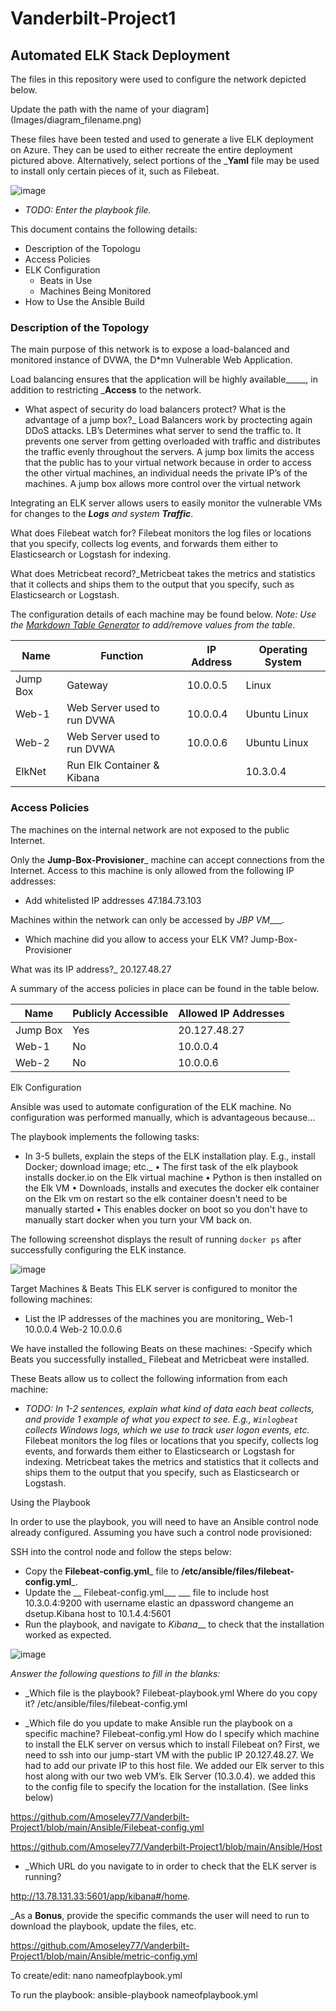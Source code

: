 # Vanderbilt-Project1

## Automated ELK Stack Deployment

The files in this repository were used to configure the network depicted below.
 



 Update the path with the name of your diagram](Images/diagram_filename.png)

These files have been tested and used to generate a live ELK deployment on Azure. They can be used to either recreate the entire deployment pictured above. Alternatively, select portions of the ___Yaml__ file may be used to install only certain pieces of it, such as Filebeat.

![image](https://user-images.githubusercontent.com/90538632/152669164-8053d1fa-1d10-4800-afdc-c4fac4f44d7f.png)

  - _TODO: Enter the playbook file._

This document contains the following details:
- Description of the Topologu
- Access Policies
- ELK Configuration
  - Beats in Use
  - Machines Being Monitored
- How to Use the Ansible Build


### Description of the Topology

The main purpose of this network is to expose a load-balanced and monitored instance of DVWA, the D*mn Vulnerable Web Application.

Load balancing ensures that the application will be highly available_____, in addition to restricting ___Access__ to the network.

- What aspect of security do load balancers protect? What is the advantage of a jump box?_
Load Balancers work by proctecting again DDoS attacks. LB’s Determines what server to send the traffic to. It prevents one server from getting overloaded with traffic and distributes the traffic evenly throughout the servers. A jump box limits the access that the public has to your virtual network because in order to access the other virtual machines, an individual needs the private IP’s of the machines. A jump box allows more control over the virtual network



Integrating an ELK server allows users to easily monitor the vulnerable VMs for changes to the ___Logs__ and system __Traffic___.
 
What does Filebeat watch for? Filebeat monitors the log files or locations that you specify, collects log events, and forwards them either to Elasticsearch or Logstash for indexing.

 What does Metricbeat record?_Metricbeat takes the metrics and statistics that it collects and ships them to the output that you specify, such as Elasticsearch or Logstash.

The configuration details of each machine may be found below.
_Note: Use the [Markdown Table Generator](http://www.tablesgenerator.com/markdown_tables) to add/remove values from the table_.

| Name     | Function | IP Address | Operating System |
|----------|----------|------------|------------------|
| Jump Box | Gateway  | 10.0.0.5   | Linux            |
| Web-1    |     Web Server used to run DVWA     |     10.0.0.4       |     Ubuntu Linux             |
| Web-2     |    Web Server used to run DVWA     |   10.0.0.6         |      Ubuntu Linux                         |
| ElkNet    |     Run Elk Container & Kibana     |        |    10.3.0.4              | Ubuntu Linux                         

### Access Policies

The machines on the internal network are not exposed to the public Internet. 

Only the __Jump-Box-Provisioner___ machine can accept connections from the Internet. Access to this machine is only allowed from the following IP addresses:
- Add whitelisted IP addresses 
47.184.73.103

Machines within the network can only be accessed by _JBP VM____.
- Which machine did you allow to access your ELK VM? Jump-Box-Provisioner 

 What was its IP address?_ 20.127.48.27

A summary of the access policies in place can be found in the table below.

| Name     | Publicly Accessible | Allowed IP Addresses |
|----------|---------------------|----------------------|
| Jump Box | Yes            | 20.127.48.27   |
|    Web-1      |    No                 |       10.0.0.4               |
|     Web-2     |    No                 |        10.0.0.6              |

 Elk Configuration

Ansible was used to automate configuration of the ELK machine. No configuration was performed manually, which is advantageous because...

The playbook implements the following tasks:
-  In 3-5 bullets, explain the steps of the ELK installation play. E.g., install Docker; download image; etc._
•	The first task of the elk playbook installs docker.io on the Elk virtual machine
•	Python is then installed on the Elk VM
•	Downloads, installs and executes the docker elk container on the Elk vm on restart so the elk container doesn't need to be manually started
•	This enables docker on boot so you don't have to manually start docker when you turn your VM back on.

The following screenshot displays the result of running `docker ps` after successfully configuring the ELK instance.

![image](https://user-images.githubusercontent.com/90538632/152669200-b8cad346-935f-4be5-9d4d-8b61dd7f8a05.png)

Target Machines & Beats
This ELK server is configured to monitor the following machines:
-  List the IP addresses of the machines you are monitoring_
	Web-1 10.0.0.4
	Web-2 10.0.0.6

We have installed the following Beats on these machines:
-Specify which Beats you successfully installed_
	Filebeat and Metricbeat were installed. 

These Beats allow us to collect the following information from each machine:
- _TODO: In 1-2 sentences, explain what kind of data each beat collects, and provide 1 example of what you expect to see. E.g., `Winlogbeat` collects Windows logs, which we use to track user logon events, etc._
	Filebeat monitors the log files or locations that you specify, collects log events, and forwards them either to Elasticsearch or Logstash for indexing. Metricbeat takes the metrics and statistics that it collects and ships them to the output that you specify, such as Elasticsearch or Logstash. 

Using the Playbook

In order to use the playbook, you will need to have an Ansible control node already configured. Assuming you have such a control node provisioned: 

SSH into the control node and follow the steps below:
- Copy the __Filebeat-config.yml___ file to __/etc/ansible/files/filebeat-config.yml___.
- Update the __ Filebeat-config.yml___ ___ file to include host 10.3.0.4:9200 with username elastic an dpassword changeme an dsetup.Kibana host to 10.1.4.4:5601
- Run the playbook, and navigate to _Kibana___ to check that the installation worked as expected.

![image](https://user-images.githubusercontent.com/90538632/152669235-b90183bd-9c83-4346-a0db-1201d4f324e8.png)
 
_Answer the following questions to fill in the blanks:_
- _Which file is the playbook? Filebeat-playbook.yml  Where do you copy it? /etc/ansible/files/filebeat-config.yml

- _Which file do you update to make Ansible run the playbook on a specific machine? Filebeat-config.yml How do I specify which machine to install the ELK server on versus which to install Filebeat on? First, we need to ssh into our jump-start VM with the public IP 20.127.48.27. We had to add our private IP to this host file. We added our Elk server to this host along with our two web VM’s. Elk Server (10.3.0.4). we added this to the config file to specify the location for the installation. (See links below)

https://github.com/Amoseley77/Vanderbilt-Project1/blob/main/Ansible/Filebeat-config.yml

https://github.com/Amoseley77/Vanderbilt-Project1/blob/main/Ansible/Host



- _Which URL do you navigate to in order to check that the ELK server is running?

http://13.78.131.33:5601/app/kibana#/home.


_As a **Bonus**, provide the specific commands the user will need to run to download the playbook, update the files, etc. 

https://github.com/Amoseley77/Vanderbilt-Project1/blob/main/Ansible/metric-config.yml

To create/edit: nano nameofplaybook.yml

To run the playbook: ansible-playbook nameofplaybook.yml

